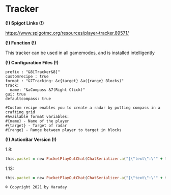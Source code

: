# Tracker

**(!) Spigot Links (!)**

https://www.spigotmc.org/resources/player-tracker.89571/

**(!) Function (!)**

This tracker can be used in all gamemodes, and is installed intelligently

**(!) Configuration Files (!)**
```
prefix : "&8[Tracker&8]"
customrecipe : true
format : "&7Tracking: &c{target} &a({range} Blocks)"
track:
  name: "&aCompass &7(Right Click)"
gui: true
defaultcompass: true

#Custom recipe enables you to create a radar by putting compass in a crafting grid
#Available format variables:
#{name} - Name of the player
#{target} - Target of radar
#{range} - Range between player to target in blocks
```

**(!) ActionBar Version (!)**

1.8:
```ruby
this.packet = new PacketPlayOutChat(ChatSerializer.a("{\"text\":\"" + text + "\"}"),(byte) 2);
```

1.13:
```ruby
this.packet = new PacketPlayOutChat(ChatSerializer.a("{\"text\":\"" + text + "\"}"), ChatMessageType.a((byte)2));
```

`© Copyright 2021 by Varaday`
